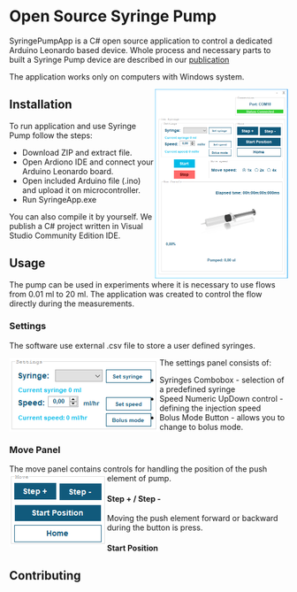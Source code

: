 # Open Source Syringe Pump

SyringePumpApp is a C# open source application to control a dedicated Arduino Leonardo based device.
Whole process and necessary parts to built a Syringe Pump device are described in our [publication](https://github.com/MKuj/Single-Syringe-Pump/edit/main/README.md)

The application works only on computers with Windows system.

<img align="right" width="240" height="342" src="https://github.com/MKuj/Single-Syringe-Pump/blob/main/Screens/Interface%20programu%201.PNG">


## Installation

To run application and use Syringe Pump follow the steps:
- Download ZIP and extract file.
- Open Ardiono IDE and connect your Arduino Leonardo board.
- Open included Arduino file (.ino) and upload it on microcontroller. 
- Run SyringeApp.exe

You can also compile it by yourself. We publish a C# project written in Visual Studio Community Edition IDE.

## Usage

The pump can be used in experiments where it is necessary to use flows from 0.01 ml to 20 ml.
The application was created to control the flow directly during the measurements.

### Settings
The software use external .csv file to store a user defined syringes.

<img align="left" width = "272" height = "133" src = "https://github.com/MKuj/Single-Syringe-Pump/blob/main/Screens/SettingsPanel.PNG">

The settings panel consists of: 
- Syringes Combobox  - selection of a predefined syringe 
- Speed Numeric UpDown control - defining the injection speed 
- Bolus Mode Button - allows you to change to bolus mode.

### Move Panel
The move panel contains controls for handling the position of the push element of pump.
<img align="left" width="177" height="132" src="https://github.com/MKuj/Single-Syringe-Pump/blob/main/Screens/MovePanel.PNG">



#### Step + / Step -
Moving the push element forward or backward during the button is press.


#### Start Position


## Contributing
